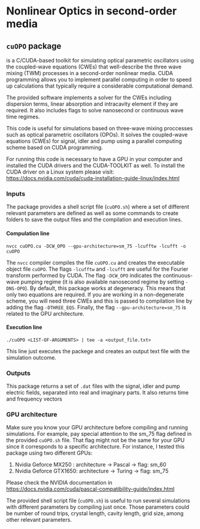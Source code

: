 # Nonlinear Optics in second-order media

## `cuOPO` package
is a C/CUDA-based toolkit for simulating optical parametric oscillators using the coupled-wave equations (CWEs) that well-describe the three wave mixing (TWM) processes in a second-order nonlinear media. CUDA programming allows you to implement parallel computing in order to speed up calculations that typically require a considerable computational demand.

The provided software implements a solver for the CWEs including dispersion terms, linear absorption and intracavity element if they are required. It also includes flags to solve nanosecond or continuous wave time regimes.

This code is useful for simulations based on three-wave mixing proccesses such as optical parametric oscillators (OPOs).
It solves the coupled-wave equations (CWEs) for signal, idler and pump using a parallel computing scheme based on CUDA programming.

For running this code is necessary to have a GPU in your computer and installed the CUDA drivers and the CUDA-TOOLKIT as well. 
To install the CUDA driver on a Linux system please visit: https://docs.nvidia.com/cuda/cuda-installation-guide-linux/index.html

### Inputs
The package provides a shell script file (`cuOPO.sh`) where a set of different relevant parameters are defined as well as some commands to create folders to save the output files and the compilation and execution lines.

 #### Compulation line
 ```
 nvcc cuOPO.cu -DCW_OPO --gpu-architecture=sm_75 -lcufftw -lcufft -o cuOPO
```
The `nvcc` compiler compiles the file `cuOPO.cu` and creates the executable object file `cuOPO`. The flags `-lcufftw` and `-lcufft` are useful for the Fourier transform performed by CUDA. The flag `-DCW_OPO` indicates the continuous-wave pumping regime (it is also available nanosecond regime by setting `-DNS-OPO`). By default, this package works at degeneracy. This means that only two equations are required. If you are working in a non-degenerate scheme, you will need three CWEs and this is passed to compilation line by adding the flag `-DTHREE_EQS`. Finally, the flag `--gpu-architecture=sm_75` is related to the GPU architecture.

#### Execution line
```
./cuOPO <LIST-OF-ARGUMENTS> | tee -a <output_file.txt>
```
This line just executes the packege and creates an output text file with the simulation outcome.

### Outputs

This package returns a set of `.dat` files with the signal, idler and pump electric fields, separated into real and imaginary parts. It also returns time and frequency vectors

### GPU architecture
Make sure you know your GPU architecture before compiling and running simulations. For example, pay special attention to the sm_75 flag defined in the provided `cuOPO.sh` file. That flag might not be the same for your GPU since it corresponds to a specific architecture. For instance, I tested this package using two different GPUs:
1. Nvidia Geforce MX250  : architecture -> Pascal -> flag: sm_60
2. Nvidia Geforce GTX1650: architecture -> Turing -> flag: sm_75

Please check the NVIDIA documentation in https://docs.nvidia.com/cuda/pascal-compatibility-guide/index.html

The provided shell script file (`cuOPO.sh`) is useful to run several simulations with different parameters by compiling just once. Those parameters could be number of round trips, crystal length, cavity length, grid size, among other relevant parameters.
